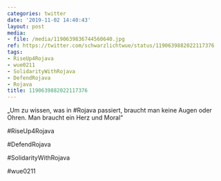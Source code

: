 ```yaml
---
categories: twitter
date: '2019-11-02 14:40:43'
layout: post
media:
- file: /media/1190639836744560640.jpg
ref: https://twitter.com/schwarzlichtwue/status/1190639882022117376
tags:
- RiseUp4Rojava
- wue0211
- SolidarityWithRojava
- DefendRojava
- Rojava
title: 1190639882022117376
---
```

„Um zu wissen, was in #Rojava passiert, braucht man keine Augen oder Ohren. Man braucht ein Herz und Moral“

#RiseUp4Rojava

#DefendRojava

#SolidarityWithRojava

#wue0211  